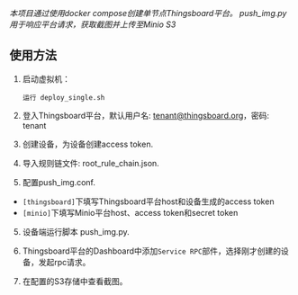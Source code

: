 

*本项目通过使用docker compose创建单节点Thingsboard平台。
push_img.py用于响应平台请求，获取截图并上传至Minio S3*


## 使用方法

1. 启动虚拟机：
   ```
   运行 deploy_single.sh
   ```

2. 登入Thingsboard平台，默认用户名: tenant@thingsboard.org，密码: tenant

3. 创建设备，为设备创建access token.

4. 导入规则链文件: root_rule_chain.json.

4. 配置push_img.conf.

  - `[thingsboard]`下填写Thingsboard平台host和设备生成的access token
  - `[minio]`下填写Minio平台host、access token和secret token
   
5. 设备端运行脚本 push_img.py.

6. Thingsboard平台的Dashboard中添加`Service RPC`部件，选择刚才创建的设备，发起rpc请求。

7. 在配置的S3存储中查看截图。